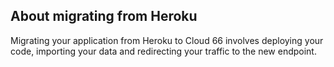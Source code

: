 

## About migrating from Heroku

Migrating your application from Heroku to Cloud 66 involves deploying your code, importing your data and redirecting your traffic to the new endpoint. 

